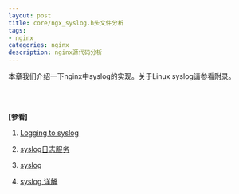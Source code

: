 ```yaml
---
layout: post
title: core/ngx_syslog.h头文件分析
tags:
- nginx
categories: nginx
description: nginx源代码分析
---
```



本章我们介绍一下nginx中syslog的实现。关于Linux syslog请参看附录。



<!-- more -->




<br />
<br />

**[参看]**

1. [Logging to syslog](http://nginx.org/en/docs/syslog.html)


2. [syslog日志服务](https://blog.csdn.net/llzk_/article/details/69945366)

3. [syslog](https://baike.baidu.com/item/syslog/2802901)

4. [syslog 详解](https://blog.csdn.net/zhezhebie/article/details/75222667)



<br />
<br />
<br />

